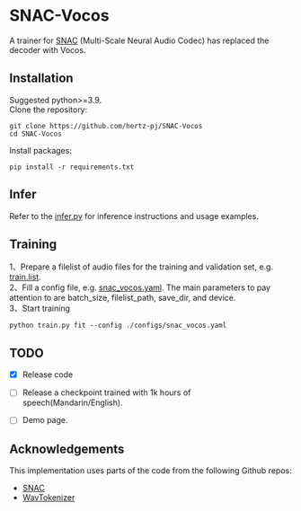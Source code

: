 # SNAC-Vocos
A trainer for [SNAC](https://github.com/hubertsiuzdak/snac) (Multi-Scale Neural Audio Codec) has replaced the decoder with Vocos.

## Installation
Suggested python>=3.9.  
Clone the repository:
```
git clone https://github.com/hertz-pj/SNAC-Vocos
cd SNAC-Vocos
```
Install packages:
```
pip install -r requirements.txt
```
## Infer
Refer to the [infer.py](./infer.py) for inference instructions and usage examples.

## Training
1、Prepare a filelist of audio files for the training and validation set, e.g. [train.list](./data/train.list).  
2、Fill a config file, e.g. [snac_vocos.yaml](./config/snac_vocos_nq4_scale8421_16khz.yaml). The main parameters to pay attention to are batch_size, filelist_path, save_dir, and device.  
3、Start training
```
python train.py fit --config ./configs/snac_vocos.yaml
```

## TODO
- [x] Release code
- [ ] Release a checkpoint trained with 1k hours of speech(Mandarin/English).
- [ ] Demo page.


## Acknowledgements
This implementation uses parts of the code from the following Github repos:  
- [SNAC](https://github.com/hubertsiuzdak/snac)
- [WavTokenizer](https://github.com/jishengpeng/WavTokenizer/)

